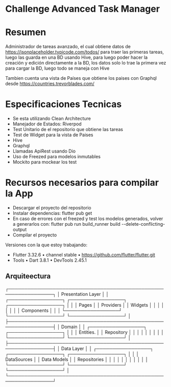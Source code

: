 
# Challenge Advanced Task Manager


# Resumen

Administrador de tareas avanzado, el cual obtiene datos de https://jsonplaceholder.typicode.com/todos/ para traer las primeras tareas, luego las guarda en una BD usando Hive, para luego poder hacer la creación y edición directamente a la BD, los datos solo lo trae la primera vez para cargar la BD, luego todo se maneja con Hive

Tambien cuenta una vista de Países que obtiene los paises con Graphql desde https://countries.trevorblades.com/

# Especificaciones Tecnicas
- Se esta utilizando Clean Architecture
- Manejador de Estados: Riverpod
- Test Unitario de el repositorio que obtiene las tareas
- Test de Widget para la vista de Paises
- Hive
- Graphql
- Llamadas ApiRest usando Dio
- Uso de Freezed para modelos inmutables
- Mockito para mockear los test

# Recursos necesarios para compilar la App
- Descargar el proyecto del repositorio
- Instalar dependencias: flutter pub get
- En caso de errores con el freezed y test los modelos generados, volver a generarlos con: flutter pub run build_runner build --delete-conflicting-output
- Compilar el proyecto

Versiones con la que estoy trabajando:
- Flutter 3.32.6 • channel stable • https://github.com/flutter/flutter.git
- Tools • Dart 3.8.1 • DevTools 2.45.1



## Arquiteectura

┌────────────────────────────────────────────────────────────────┐
│                    Presentation Layer                          │
│  ┌─────────────────┐  ┌─────────────────┐  ┌─────────────────┐ │
│  │   Pages         │  │   Providers     │  │   Widgets       │ │
│  │                 │  │                 │  │   Components    │ │
│  └─────────────────┘  └─────────────────┘  └─────────────────┘ │
├────────────────────────────────────────────────────────────────┤
│                            Domain                              │
│         ┌─────────────────┐           ┌─────────────────┐      │
│         │   Entities.     │           │   Repository    │      │
│         │                 │           │                 │      │
│         └─────────────────┘           └─────────────────┘      │
├────────────────────────────────────────────────────────────────┤
│                      Data Layer                                │
│  ┌─────────────────┐  ┌─────────────────┐  ┌─────────────────┐ │
│  │   DataSources   │  │   Data Models   │  │  Repositories   │ │
│  │                 │  │                 │  │                 │ │
│  └─────────────────┘  └─────────────────┘  └─────────────────┘ │
└────────────────────────────────────────────────────────────────┘
